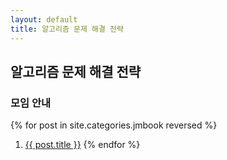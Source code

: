 ```yaml
---
layout: default
title: 알고리즘 문제 해결 전략
---
```


## 알고리즘 문제 해결 전략

### 모임 안내

{% for post in site.categories.jmbook reversed %}
1.  <a href="{{ post.url }}">{{ post.title }}</a>
{% endfor %}




